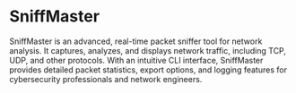 # SniffMaster
SniffMaster is an advanced, real-time packet sniffer tool for network analysis. It captures, analyzes, and displays network traffic, including TCP, UDP, and other protocols. With an intuitive CLI interface, SniffMaster provides detailed packet statistics, export options, and logging features for cybersecurity professionals and network engineers.

